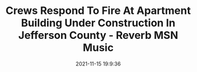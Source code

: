 ---
"title": "Crews Respond To Fire At Apartment Building Under Construction In Jefferson County - Reverb MSN Music"
"date": "2021-11-15 19:9:36"
"feed_name": "GOOGLENEWSCONSTRUCTION"
"feed_website": "https://news.google.com/search?q=construction%2Bincident&hl=en-US&gl=US&ceid=US:en"
"feed_rss": "https://news.google.com/rss/search?q=construction%2Bincident&hl=en-US&gl=US&ceid=US:en"
"link": "https://www.msn.com/en-us/news/us/crews-respond-to-fire-at-townhomes-under-construction-in-jefferson-county/ar-AAQIXUw"
"source": "{'href': 'https://www.msn.com', 'title': 'Reverb MSN Music'}"
"file": "_posts/2021-1-1-025f1fcad407c8fabc51187bdb95c76785d75134.md"
"accident": "1"
"drilling": "0"
"dead": "0"
"injured": "0"
"arrested": "0"
"place": "unknown place"
"where": "unknown site"
"causes": "unknown"
"place_uri": "unknown place"
---